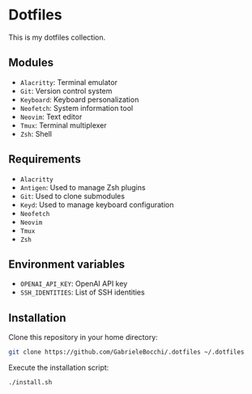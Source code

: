 # Dotfiles

This is my dotfiles collection.

## Modules

- `Alacritty`: Terminal emulator
- `Git`: Version control system
- `Keyboard`: Keyboard personalization
- `Neofetch`: System information tool
- `Neovim`: Text editor
- `Tmux`: Terminal multiplexer
- `Zsh`: Shell

## Requirements

- `Alacritty`
- `Antigen`: Used to manage Zsh plugins
- `Git`: Used to clone submodules
- `Keyd`: Used to manage keyboard configuration
- `Neofetch`
- `Neovim`
- `Tmux`
- `Zsh`

## Environment variables

- `OPENAI_API_KEY`: OpenAI API key
- `SSH_IDENTITIES`: List of SSH identities

## Installation

Clone this repository in your home directory:

```sh
git clone https://github.com/GabrieleBocchi/.dotfiles ~/.dotfiles
```

Execute the installation script:

```sh
./install.sh
```

